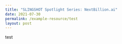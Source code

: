 ```yaml
---
title: "SLINGSHOT Spotlight Series: NextBillion.ai"
date: 2021-07-30
permalink: /example-resource/test
layout: post
---
```

test